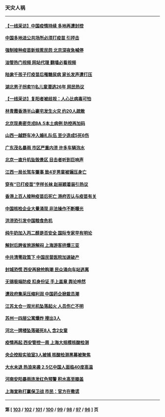 ### 天灾人祸
---
#### [【一线采访】中国疫情持续 多地再遭封控](../../pages/ncid280/n13776399.md?07090045) 
#### [中国多地进公共场所必须打疫苗 引抨击](../../pages/ncid280/n13776384.md?07090045) 
#### [强制接种疫苗新规惹民怨 北京深夜急喊停](../../pages/ncid280/n13776266.md?07090045) 
#### [油管热门视频 网站代理 翻墙必看视频](http://209.222.30.114:81/youtube.html?07090045)
#### [陆逾千孩子打疫苗后罹糖尿病 家长发声遭打压](../../pages/ncid280/n13776246.md?07090045) 
#### [湖北男子拐卖11名儿童潜逃26年 网民热议](../../pages/ncid280/n13776304.md?07090045) 
#### [【一线采访】复阳者被歧视：人心比病毒可怕](../../pages/ncid280/n13776079.md?07090045) 
#### [林青霞香港半山豪宅发生火灾 约20人疏散](../../pages/ncid280/n13775929.md?07090045) 
#### [北京现奥密克戎BA.5本土病例 防控再加码](../../pages/ncid280/n13775561.md?07090045) 
#### [山西一越野车冲入婚礼队伍 至少造成5死6伤](../../pages/ncid280/n13775536.md?07090045) 
#### [广东茂名暴雨 市区严重内涝 许多车辆泡水](../../pages/ncid280/n13775473.md?07090045) 
#### [北京一直升机坠毁景区 目击者听到巨响声](../../pages/ncid280/n13775404.md?07090045) 
#### [江西一局长驾车肇事 致4岁男童被辗压身亡](../../pages/ncid280/n13775326.md?07090045) 
#### [穿有“已打疫苗”字样长袜 赵丽颖着装引热议](../../pages/ncid280/n13775080.md?07090045) 
#### [香港上百人接种疫苗后死亡 港府否认与疫苗有关](../../pages/ncid280/n13775208.md?07090045) 
#### [中国核检企业大量涌现 非法操作不断曝光](../../pages/ncid280/n13775207.md?07090045) 
#### [洪涝恐引发中国粮食危机](../../pages/ncid280/n13775159.md?07090045) 
#### [纯牛奶加入丙二醇是否安全 国际专家早有明论](../../pages/ncid280/n13774980.md?07090045) 
#### [解封后跨省旅游解闷 上海游客挤爆三亚](../../pages/ncid280/n13774985.md?07090045) 
#### [中共清零政策下 中国民营医院加速破产](../../pages/ncid280/n13774881.md?07090045) 
#### [封城恐慌 西安再掀抢购潮 民众涌向车站逃离](../../pages/ncid280/n13775043.md?07090045) 
#### [无锡极端防疫 扣身份证 手上盖章 舆论哗然](../../pages/ncid280/n13774913.md?07090045) 
#### [遭政府集采压缩利润 中国药企掀裁员潮](../../pages/ncid280/n13774969.md?07090045) 
#### [江苏太仓一观光机坠落起火 人员伤亡不明](../../pages/ncid280/n13774807.md?07090045) 
#### [苏州一四层公寓爆炸 搜出3人](../../pages/ncid280/n13774770.md?07090045) 
#### [河北一牌楼坠落砸死8人 含2女童](../../pages/ncid280/n13774733.md?07090045) 
#### [疫情再起 西安管控一周 上海大规模核酸检测](../../pages/ncid280/n13774283.md?07090045) 
#### [央企控股实验室3人被捕 核酸检测黑幕被聚焦](../../pages/ncid280/n13774152.md?07090045) 
#### [大水未退 热浪来袭 2.5亿中国人面临40度高温](../../pages/ncid280/n13774061.md?07090045) 
#### [河南安阳暴雨连发红色预警 积水高至膝盖](../../pages/ncid280/n13774003.md?07090045) 
#### [上海宣称打赢保卫战 市民：官方在撒谎](../../pages/ncid280/n13773851.md?07090045) 

---
#### 第 [ [103](./103.md?07090045) / [102](./102.md?07090045) / [101](./101.md?07090045) / [100](./100.md?07090045) / [99](./99.md?07090045) / [98](./98.md?07090045) / [97](./97.md?07090045) / [96](./96.md?07090045) ] 页
